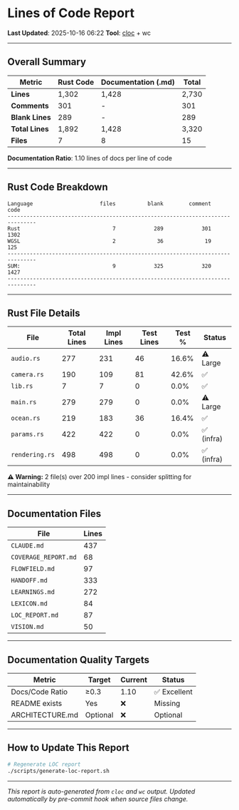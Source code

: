 # Lines of Code Report

**Last Updated**: 2025-10-16 06:22
**Tool**: [cloc](https://github.com/AlDanial/cloc) + wc

---

## Overall Summary

| Metric | Rust Code | Documentation (.md) | Total |
|--------|-----------|---------------------|-------|
| **Lines** | 1,302 | 1,428 | 2,730 |
| **Comments** | 301 | - | 301 |
| **Blank Lines** | 289 | - | 289 |
| **Total Lines** | 1,892 | 1,428 | 3,320 |
| **Files** | 7 | 8 | 15 |

**Documentation Ratio**: 1.10 lines of docs per line of code

---

## Rust Code Breakdown

```
Language                     files          blank        comment           code
-------------------------------------------------------------------------------
Rust                             7            289            301           1302
WGSL                             2             36             19            125
-------------------------------------------------------------------------------
SUM:                             9            325            320           1427
-------------------------------------------------------------------------------
```

---

## Rust File Details

| File | Total Lines | Impl Lines | Test Lines | Test % | Status |
|------|-------------|------------|------------|--------|--------|
| `audio.rs` | 277 | 231 | 46 | 16.6% | ⚠️ Large |
| `camera.rs` | 190 | 109 | 81 | 42.6% | ✅ |
| `lib.rs` | 7 | 7 | 0 | 0.0% | ✅ |
| `main.rs` | 279 | 279 | 0 | 0.0% | ⚠️ Large |
| `ocean.rs` | 219 | 183 | 36 | 16.4% | ✅ |
| `params.rs` | 422 | 422 | 0 | 0.0% | ✅ (infra) |
| `rendering.rs` | 498 | 498 | 0 | 0.0% | ✅ (infra) |

**⚠️ Warning:** 2 file(s) over 200 impl lines - consider splitting for maintainability

---

## Documentation Files

| File | Lines |
|------|-------|
| `CLAUDE.md` | 437 |
| `COVERAGE_REPORT.md` | 68 |
| `FLOWFIELD.md` | 97 |
| `HANDOFF.md` | 333 |
| `LEARNINGS.md` | 272 |
| `LEXICON.md` | 84 |
| `LOC_REPORT.md` | 87 |
| `VISION.md` | 50 |

---

## Documentation Quality Targets

| Metric | Target | Current | Status |
|--------|--------|---------|--------|
| Docs/Code Ratio | ≥0.3 | 1.10 | ✅ Excellent |
| README exists | Yes | ❌ | Missing |
| ARCHITECTURE.md | Optional | ❌ | Optional |

---

## How to Update This Report

```bash
# Regenerate LOC report
./scripts/generate-loc-report.sh
```

---

*This report is auto-generated from `cloc` and `wc` output.*
*Updated automatically by pre-commit hook when source files change.*
